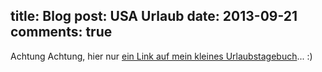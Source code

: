 title: Blog
post: USA Urlaub
date: 2013-09-21
comments: true
---

Achtung Achtung, hier nur [ein Link auf mein kleines Urlaubstagebuch](/usa_2013.html)... :)
